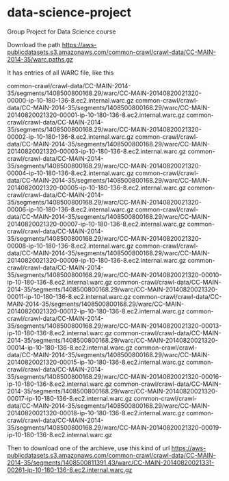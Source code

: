 # data-science-project
Group Project for Data Science course

Download the path
https://aws-publicdatasets.s3.amazonaws.com/common-crawl/crawl-data/CC-MAIN-2014-35/warc.paths.gz

It has entries of all WARC file, like this

common-crawl/crawl-data/CC-MAIN-2014-35/segments/1408500800168.29/warc/CC-MAIN-20140820021320-00000-ip-10-180-136-8.ec2.internal.warc.gz
common-crawl/crawl-data/CC-MAIN-2014-35/segments/1408500800168.29/warc/CC-MAIN-20140820021320-00001-ip-10-180-136-8.ec2.internal.warc.gz
common-crawl/crawl-data/CC-MAIN-2014-35/segments/1408500800168.29/warc/CC-MAIN-20140820021320-00002-ip-10-180-136-8.ec2.internal.warc.gz
common-crawl/crawl-data/CC-MAIN-2014-35/segments/1408500800168.29/warc/CC-MAIN-20140820021320-00003-ip-10-180-136-8.ec2.internal.warc.gz
common-crawl/crawl-data/CC-MAIN-2014-35/segments/1408500800168.29/warc/CC-MAIN-20140820021320-00004-ip-10-180-136-8.ec2.internal.warc.gz
common-crawl/crawl-data/CC-MAIN-2014-35/segments/1408500800168.29/warc/CC-MAIN-20140820021320-00005-ip-10-180-136-8.ec2.internal.warc.gz
common-crawl/crawl-data/CC-MAIN-2014-35/segments/1408500800168.29/warc/CC-MAIN-20140820021320-00006-ip-10-180-136-8.ec2.internal.warc.gz
common-crawl/crawl-data/CC-MAIN-2014-35/segments/1408500800168.29/warc/CC-MAIN-20140820021320-00007-ip-10-180-136-8.ec2.internal.warc.gz
common-crawl/crawl-data/CC-MAIN-2014-35/segments/1408500800168.29/warc/CC-MAIN-20140820021320-00008-ip-10-180-136-8.ec2.internal.warc.gz
common-crawl/crawl-data/CC-MAIN-2014-35/segments/1408500800168.29/warc/CC-MAIN-20140820021320-00009-ip-10-180-136-8.ec2.internal.warc.gz
common-crawl/crawl-data/CC-MAIN-2014-35/segments/1408500800168.29/warc/CC-MAIN-20140820021320-00010-ip-10-180-136-8.ec2.internal.warc.gz
common-crawl/crawl-data/CC-MAIN-2014-35/segments/1408500800168.29/warc/CC-MAIN-20140820021320-00011-ip-10-180-136-8.ec2.internal.warc.gz
common-crawl/crawl-data/CC-MAIN-2014-35/segments/1408500800168.29/warc/CC-MAIN-20140820021320-00012-ip-10-180-136-8.ec2.internal.warc.gz
common-crawl/crawl-data/CC-MAIN-2014-35/segments/1408500800168.29/warc/CC-MAIN-20140820021320-00013-ip-10-180-136-8.ec2.internal.warc.gz
common-crawl/crawl-data/CC-MAIN-2014-35/segments/1408500800168.29/warc/CC-MAIN-20140820021320-00014-ip-10-180-136-8.ec2.internal.warc.gz
common-crawl/crawl-data/CC-MAIN-2014-35/segments/1408500800168.29/warc/CC-MAIN-20140820021320-00015-ip-10-180-136-8.ec2.internal.warc.gz
common-crawl/crawl-data/CC-MAIN-2014-35/segments/1408500800168.29/warc/CC-MAIN-20140820021320-00016-ip-10-180-136-8.ec2.internal.warc.gz
common-crawl/crawl-data/CC-MAIN-2014-35/segments/1408500800168.29/warc/CC-MAIN-20140820021320-00017-ip-10-180-136-8.ec2.internal.warc.gz
common-crawl/crawl-data/CC-MAIN-2014-35/segments/1408500800168.29/warc/CC-MAIN-20140820021320-00018-ip-10-180-136-8.ec2.internal.warc.gz
common-crawl/crawl-data/CC-MAIN-2014-35/segments/1408500800168.29/warc/CC-MAIN-20140820021320-00019-ip-10-180-136-8.ec2.internal.warc.gz

Then to download one of the archieve, use this kind of url
https://aws-publicdatasets.s3.amazonaws.com/common-crawl/crawl-data/CC-MAIN-2014-35/segments/1408500811391.43/warc/CC-MAIN-20140820021331-00261-ip-10-180-136-8.ec2.internal.warc.gz

